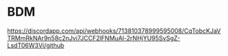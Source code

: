 # BDM
https://discordapp.com/api/webhooks/713810378999595008/CqTobcKJaVTRMmRkNAr9n58c2nJvi7JCCF2lFNMuAl-2rNHjYU95SvSgZ-LsdT06W3Vi/github
